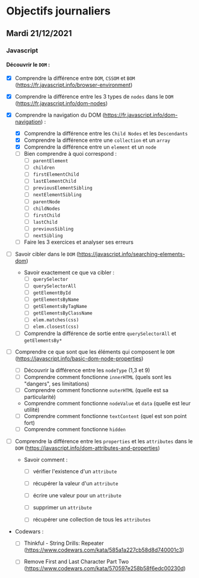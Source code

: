 # Objectifs journaliers

## Mardi 21/12/2021

### Javascript

  #### Découvrir le `DOM` :
  * [X] Comprendre la différence entre `DOM`, `CSSOM` et `BOM` (https://fr.javascript.info/browser-environment)
  
  * [X] Comprendre la différence entre les 3 types de `nodes` dans le `DOM` (https://fr.javascript.info/dom-nodes)
  
  * [X] Comprendre la navigation du DOM (https://fr.javascript.info/dom-navigation) :
    * [X] Comprendre la différence entre les `Child Nodes` et les `Descendants`
    * [X] Comprendre la différence entre une `collection` et un `array`
    * [X] Comprendre la différence entre un `element` et un `node`
    * [ ] Bien comprendre à quoi correspond : 
      * [ ] `parentElement`
      * [ ] `children`
      * [ ] `firstElementChild`
      * [ ] `lastElementChild`
      * [ ] `previousElementSibling`
      * [ ] `nextElementSibling`
      * [ ] `parentNode`
      * [ ] `childNodes`
      * [ ] `firstChild`
      * [ ] `lastChild`
      * [ ] `previousSibling`
      * [ ] `nextSibling`
    * [ ] Faire les 3 exercices et analyser ses erreurs

* [ ] Savoir cibler dans le `DOM` (https://javascript.info/searching-elements-dom)
    * Savoir exactement ce que va cibler : 
      * [ ] `querySelector`
      * [ ] `querySelectorAll`
      * [ ] `getElementById`
      * [ ] `getElementsByName`
      * [ ] `getElementsByTagName`
      * [ ] `getElementsByClassName`
      * [ ] `elem.matches(css)`
      * [ ] `elem.closest(css)`
    * [ ] Comprendre la différence de sortie entre `querySelectorAll` et `getElementsBy*`

* [ ] Comprendre ce que sont que les éléments qui composent le `DOM` (https://javascript.info/basic-dom-node-properties)
  * [ ] Découvrir la différence entre les `nodeType` (1,3 et 9)
  * [ ] Comprendre comment fonctionne `innerHTML` (quels sont les "dangers", ses limitations)
  * [ ] Comprendre comment fonctionne `outerHTML` (quelle est sa particularité)
  * Comprendre comment fonctionne `nodeValue` et `data` (quelle est leur utilité)
  * [ ] Comprendre comment fonctionne `textContent` (quel est son point fort)
  * [ ] Comprendre comment fonctionne `hidden`

* [ ] Comprendre la différence entre les `properties` et les `attributes` dans le `DOM` (https://javascript.info/dom-attributes-and-properties)
  * Savoir comment : 
    * [ ] vérifier l'existence d'un `attribute`
    * [ ] récupérer la valeur d'un `attribute`
    * [ ] écrire une valeur pour un `attribute`
    * [ ] supprimer un `attribute`
    * [ ] récupérer une collection de tous les `attributes`


* Codewars :
  * [ ] Thinkful - String Drills: Repeater (https://www.codewars.com/kata/585a1a227cb58d8d740001c3)
  * [ ] Remove First and Last Character Part Two (https://www.codewars.com/kata/570597e258b58f6edc00230d)

